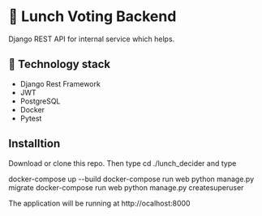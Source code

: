 # 🥗 Lunch Voting Backend

Django REST API for internal service which helps.

## 🚀 Technology stack

* Django Rest Framework
* JWT
* PostgreSQL
* Docker
* Pytest

## Installtion

Download or clone this repo. Then type cd ./lunch_decider and type

docker-compose up --build
docker-compose run web python manage.py migrate
docker-compose run web python manage.py createsuperuser

The application will be running at http://ocalhost:8000